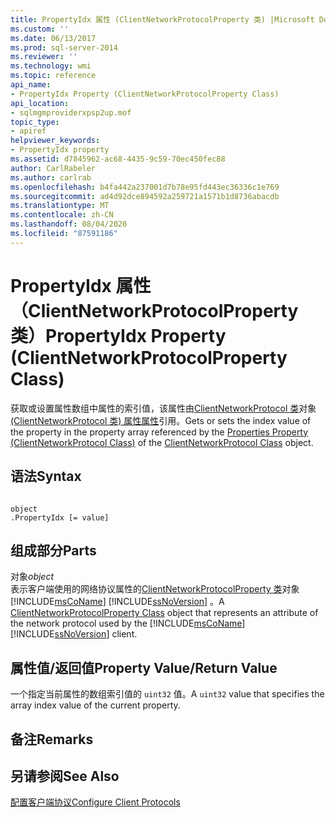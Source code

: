 ```yaml
---
title: PropertyIdx 属性 (ClientNetworkProtocolProperty 类) |Microsoft Docs
ms.custom: ''
ms.date: 06/13/2017
ms.prod: sql-server-2014
ms.reviewer: ''
ms.technology: wmi
ms.topic: reference
api_name:
- PropertyIdx Property (ClientNetworkProtocolProperty Class)
api_location:
- sqlmgmproviderxpsp2up.mof
topic_type:
- apiref
helpviewer_keywords:
- PropertyIdx property
ms.assetid: d7845962-ac68-4435-9c59-70ec450fec88
author: CarlRabeler
ms.author: carlrab
ms.openlocfilehash: b4fa442a237001d7b78e95fd443ec36336c1e769
ms.sourcegitcommit: ad4d92dce894592a259721a1571b1d8736abacdb
ms.translationtype: MT
ms.contentlocale: zh-CN
ms.lasthandoff: 08/04/2020
ms.locfileid: "87591186"
---
```

# <a name="propertyidx-property-clientnetworkprotocolproperty-class"></a><span data-ttu-id="a34e1-102">PropertyIdx 属性（ClientNetworkProtocolProperty 类）</span><span class="sxs-lookup"><span data-stu-id="a34e1-102">PropertyIdx Property (ClientNetworkProtocolProperty Class)</span></span>
  <span data-ttu-id="a34e1-103">获取或设置属性数组中属性的索引值，该属性由[ClientNetworkProtocol 类](../clientnetworkprotocol-class/clientnetworkprotocol-class.md)对象[ (ClientNetworkProtocol 类) 属性属性](../clientnetworkprotocol-class/clientnetworkprotocol-class.md)引用。</span><span class="sxs-lookup"><span data-stu-id="a34e1-103">Gets or sets the index value of the property in the property array referenced by the [Properties Property (ClientNetworkProtocol Class)](../clientnetworkprotocol-class/clientnetworkprotocol-class.md) of the [ClientNetworkProtocol Class](../clientnetworkprotocol-class/clientnetworkprotocol-class.md) object.</span></span>  
  
## <a name="syntax"></a><span data-ttu-id="a34e1-104">语法</span><span class="sxs-lookup"><span data-stu-id="a34e1-104">Syntax</span></span>  
  
```  
  
object  
.PropertyIdx [= value]  
```  
  
## <a name="parts"></a><span data-ttu-id="a34e1-105">组成部分</span><span class="sxs-lookup"><span data-stu-id="a34e1-105">Parts</span></span>  
 <span data-ttu-id="a34e1-106">对象</span><span class="sxs-lookup"><span data-stu-id="a34e1-106">*object*</span></span>  
 <span data-ttu-id="a34e1-107">表示客户端使用的网络协议属性的[ClientNetworkProtocolProperty 类](clientnetworkprotocolproperty-class.md)对象 [!INCLUDE[msCoName](../../../includes/msconame-md.md)] [!INCLUDE[ssNoVersion](../../../includes/ssnoversion-md.md)] 。</span><span class="sxs-lookup"><span data-stu-id="a34e1-107">A [ClientNetworkProtocolProperty Class](clientnetworkprotocolproperty-class.md) object that represents an attribute of the network protocol used by the [!INCLUDE[msCoName](../../../includes/msconame-md.md)] [!INCLUDE[ssNoVersion](../../../includes/ssnoversion-md.md)] client.</span></span>  
  
## <a name="property-valuereturn-value"></a><span data-ttu-id="a34e1-108">属性值/返回值</span><span class="sxs-lookup"><span data-stu-id="a34e1-108">Property Value/Return Value</span></span>  
 <span data-ttu-id="a34e1-109">一个指定当前属性的数组索引值的 `uint32` 值。</span><span class="sxs-lookup"><span data-stu-id="a34e1-109">A `uint32` value that specifies the array index value of the current property.</span></span>  
  
## <a name="remarks"></a><span data-ttu-id="a34e1-110">备注</span><span class="sxs-lookup"><span data-stu-id="a34e1-110">Remarks</span></span>  
  
## <a name="see-also"></a><span data-ttu-id="a34e1-111">另请参阅</span><span class="sxs-lookup"><span data-stu-id="a34e1-111">See Also</span></span>  
 [<span data-ttu-id="a34e1-112">配置客户端协议</span><span class="sxs-lookup"><span data-stu-id="a34e1-112">Configure Client Protocols</span></span>](../../../database-engine/configure-windows/configure-client-protocols.md)  
  
  
